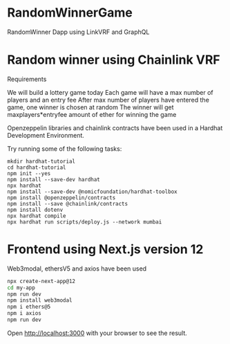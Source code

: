 # RandomWinnerGame
RandomWinner Dapp using LinkVRF and GraphQL

# Random winner using Chainlink VRF 

Requirements

We will build a lottery game today
Each game will have a max number of players and an entry fee
After max number of players have entered the game, one winner is chosen at random
The winner will get maxplayers*entryfee amount of ether for winning the game

Openzeppelin libraries and chainlink contracts have been used in a Hardhat Development Environment.

Try running some of the following tasks:

```shell
mkdir hardhat-tutorial
cd hardhat-tutorial
npm init --yes
npm install --save-dev hardhat
npx hardhat
npm install --save-dev @nomicfoundation/hardhat-toolbox
npm install @openzeppelin/contracts
npm install --save @chainlink/contracts
npm install dotenv
npx hardhat compile
npx hardhat run scripts/deploy.js --network mumbai

```
# Frontend using Next.js version 12

Web3modal, ethersV5 and axios have been used

```bash
npx create-next-app@12
cd my-app
npm run dev
npm install web3modal
npm i ethers@5
npm i axios
npm run dev

```

Open [http://localhost:3000](http://localhost:3000) with your browser to see the result.


